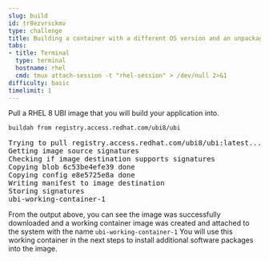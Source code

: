 ```yaml
---
slug: build
id: tr8ezvrsckmv
type: challenge
title: Building a container with a different OS version and an unpackaged application
tabs:
- title: Terminal
  type: terminal
  hostname: rhel
  cmd: tmux attach-session -t "rhel-session" > /dev/null 2>&1
difficulty: basic
timelimit: 1
---
```

Pull a RHEL 8 UBI image that you will build your application into.

```bash
buildah from registry.access.redhat.com/ubi8/ubi
```

<pre class="file">
Trying to pull registry.access.redhat.com/ubi8/ubi:latest...
Getting image source signatures
Checking if image destination supports signatures
Copying blob 6c53be4efe39 done
Copying config e8e5725e8a done
Writing manifest to image destination
Storing signatures
ubi-working-container-1
</pre>

From the output above, you can see the image was successfully downloaded and a working container image was created and attached to the system with the name `ubi-working-container-1`  You will use this working container in the next steps to install additional software packages into the image.
